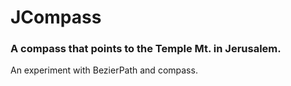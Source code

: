 # JCompass
### A compass that points to the Temple Mt. in Jerusalem.
An experiment with BezierPath and compass.